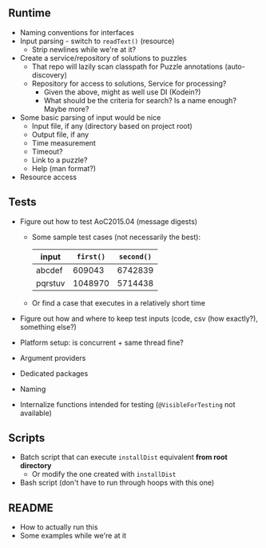 ## Runtime

 * Naming conventions for interfaces
 * Input parsing - switch to `readText()` (resource)
   * Strip newlines while we're at it?
 * Create a service/repository of solutions to puzzles
   * That repo will lazily scan classpath for Puzzle annotations (auto-discovery)
   * Repository for access to solutions, Service for processing?
     * Given the above, might as well use DI (Kodein?)
     * What should be the criteria for search? Is a name enough? Maybe more?
 * Some basic parsing of input would be nice
   * Input file, if any (directory based on project root)
   * Output file, if any
   * Time measurement
   * Timeout?
   * Link to a puzzle?
   * Help (man format?)
 * Resource access

## Tests

 * Figure out how to test AoC2015.04 (message digests)
   * Some sample test cases (not necessarily the best):
      
     | input   | `first()` | `second()` |
     |---------|-----------|------------|
     | abcdef  | 609043    | 6742839    |
     | pqrstuv | 1048970   | 5714438    |
    
   * Or find a case that executes in a relatively short time

 * Figure out how and where to keep test inputs (code, csv (how exactly?), something else?)
 * Platform setup: is concurrent + same thread fine?
 * Argument providers
 * Dedicated packages
 * Naming
 * Internalize functions intended for testing (`@VisibleForTesting` not available)
 
 ## Scripts
 
 * Batch script that can execute `installDist` equivalent **from root directory**
   * Or modify the one created with `installDist`
 * Bash script (don't have to run through hoops with this one)
 
 ## README
 
 * How to actually run this
 * Some examples while we're at it
